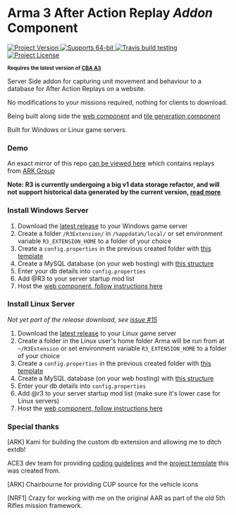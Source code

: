 
# Arma 3 After Action Replay *Addon* Component

<a href="https://github.com/alexcroox/R3/releases/latest">
    <img src="https://img.shields.io/github/release/alexcroox/r3.svg" alt="Project Version" />
</a>    

<a href="https://github.com/alexcroox/R3/releases/latest">
    <img src="https://img.shields.io/badge/32--bit-64--bit-orange.svg" alt="Supports 64-bit" />
</a>

<a href="https://travis-ci.org/alexcroox/R3">    
    <img src="https://travis-ci.org/alexcroox/R3.svg?branch=master&style=flat-square" alt="Travis build testing" />
</a>

<a href="https://raw.githubusercontent.com/alexcroox/R3/master/LICENSE">
    <img src="https://img.shields.io/badge/license-MIT-red.svg" alt="Project License" />
</a>

<p>
    <sup><strong>Requires the latest version of <a href="https://github.com/CBATeam/CBA_A3/releases">CBA A3</a><br/></strong></sup>
</p>

Server Side addon for capturing unit movement and behaviour to a database for After Action Replays on a website. 

No modifications to your missions required, nothing for clients to download.

Being built along side the [web component](https://github.com/alexcroox/R3-Web) and [tile generation component](https://github.com/alexcroox/R3-Tile-Generator)

Built for Windows or Linux game servers.

### Demo

An exact mirror of this repo [can be viewed here](https://titanmods.xyz/r3/ark/) which contains replays from [ARK Group](http://ark-group.org/)

**Note: R3 is currently undergoing a big v1 data storage refactor, and will not support historical data generated by the current version, [read more](https://github.com/alexcroox/R3-Web/issues/14)**

### Install Windows Server

1. Download the [latest release](https://github.com/alexcroox/R3/releases/latest) to your Windows game server
2. Create a folder `/R3Extension/` in `/%appdata%/local/` or set environment variable `R3_EXTENSION_HOME` to a folder of your choice
3. Create a `config.properties` in the previous created folder with [this template](https://github.com/alexcroox/R3/blob/master/extension/config.properties)
4. Create a MySQL database (on your web hosting) with [this structure](https://github.com/alexcroox/R3-Web/blob/master/db-template.sql)
5. Enter your db details into `config.properties`
6. Add @R3 to your server startup mod list
7. Host the [web component, follow instructions here](https://github.com/alexcroox/R3-Web)

### Install Linux Server

*Not yet part of the release download, see [issue #15](https://github.com/alexcroox/R3/issues/15)*

1. Download the [latest release](https://github.com/alexcroox/R3/releases/latest) to your Linux game server
2. Create a folder in the Linux user's home folder Arma will be run from at `~/R3Extension` or set environment variable `R3_EXTENSION_HOME` to a folder of your choice
3. Create a `config.properties` in the previous created folder with [this template](https://github.com/alexcroox/R3/blob/master/extension/config.properties)
4. Create a MySQL database (on your web hosting) with [this structure](https://github.com/alexcroox/R3-Web/blob/master/db-template.sql)
5. Enter your db details into `config.properties`
6. Add @r3 to your server startup mod list (make sure it's lower case for Linux servers)
7. Host the [web component, follow instructions here](https://github.com/alexcroox/R3-Web)

### Special thanks

[ARK] Kami for building the custom db extension and allowing me to ditch extdb!

ACE3 dev team for providing [coding guidelines](http://ace3mod.com/wiki/development/coding-guidelines.html) and the [project template](https://github.com/acemod/arma-project-template) this was created from.

[ARK] Chairbourne for providing CUP source for the vehicle icons

[NRF1] Crazy for working with me on the original AAR as part of the old 5th Rifles mission framework.

